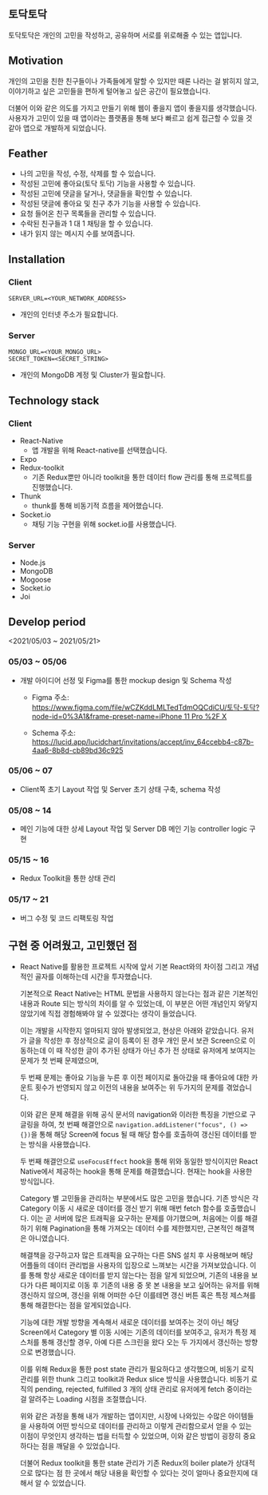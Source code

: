 ## 토닥토닥
토닥토닥은 개인의 고민을 작성하고, 공유하며 서로를 위로해줄 수 있는 앱입니다.

## Motivation
개인의 고민을 친한 친구들이나 가족들에게 말할 수 있지만 때론 나라는 걸 밝히지 않고,
이야기하고 싶은 고민들을 편하게 털어놓고 싶은 공간이 필요했습니다.

더불어 이와 같은 의도를 가지고 만들기 위해 웹이 좋을지 앱이 좋을지를 생각했습니다.
사용자가 고민이 있을 때 앱이라는 플랫폼을 통해 보다 빠르고 쉽게 접근할 수 있을 것 같아
앱으로 개발하게 되었습니다.

## Feather
- 나의 고민을 작성, 수정, 삭제를 할 수 있습니다.
- 작성된 고민에 좋아요(토닥 토닥) 기능을 사용할 수 있습니다.
- 작성된 고민에 댓글을 달거나, 댓글들을 확인할 수 있습니다.
- 작성된 댓글에 좋아요 및 친구 추가 기능을 사용할 수 있습니다.
- 요청 들어온 친구 목록들을 관리할 수 있습니다.
- 수락된 친구들과 1 대 1 채팅을 할 수 있습니다.
- 내가 읽지 않는 메시지 수를 보여줍니다.

## Installation
### Client
```
SERVER_URL=<YOUR_NETWORK_ADDRESS>
```
- 개인의 인터넷 주소가 필요합니다.

### Server
```
MONGO_URL=<YOUR_MONGO_URL>
SECRET_TOKEN=<SECRET_STRING>
```

- 개인의 MongoDB 계정 및 Cluster가 필요합니다.

## Technology stack
### Client
- React-Native
  - 앱 개발을 위해 React-native를 선택했습니다.
- Expo
- Redux-toolkit
  - 기존 Redux뿐만 아니라 toolkit을 통한 데이터 flow 관리를 통해
    프로젝트를 진행했습니다.
- Thunk
  - thunk를 통해 비동기적 흐름을 제어했습니다.
- Socket.io
  - 채팅 기능 구현을 위해 socket.io를 사용했습니다.

### Server
- Node.js
- MongoDB
- Mogoose
- Socket.io
- Joi


## Develop period
<2021/05/03 ~ 2021/05/21>

### 05/03 ~ 05/06
- 개발 아이디어 선정 및 Figma를 통한 mockup design 및 Schema 작성
  - Figma 주소: [https://www.figma.com/file/wCZKddLMLTedTdmOQCdiCU/토닥-토닥?node-id=0%3A1&frame-preset-name=iPhone 11 Pro %2F X](https://www.figma.com/file/wCZKddLMLTedTdmOQCdiCU/%ED%86%A0%EB%8B%A5-%ED%86%A0%EB%8B%A5?node-id=0%3A1&frame-preset-name=iPhone%2011%20Pro%20%2F%20X)

  - Schema 주소: https://lucid.app/lucidchart/invitations/accept/inv_64ccebb4-c87b-4aa6-8b8d-cb89bd36c925

### 05/06 ~ 07
- Client쪽 초기 Layout 작업 및 Server 초기 상태 구축, schema 작성

### 05/08 ~ 14
- 메인 기능에 대한 상세 Layout 작업 및 Server DB 메인 기능 controller logic 구현

### 05/15 ~ 16
- Redux Toolkit을 통한 상태 관리

### 05/17 ~ 21
- 버그 수정 및 코드 리팩토링 작업

## 구현 중 어려웠고, 고민했던 점
- React Native를 활용한 프로젝트 시작에 앞서 기본 React와의 차이점 그리고
  개념적인 골자를 이해하는데 시간을 투자했습니다.

  기본적으로 React Native는 HTML 문법을 사용하지 않는다는 점과 같은 기본적인 내용과
  Route 되는 방식의 차이를 알 수 있었는데, 이 부분은 어떤 개념인지 와닿지 않았기에
  직접 경험해봐야 알 수 있겠다는 생각이 들었습니다.

  이는 개발을 시작한지 얼마되지 않아 발생되었고, 현상은 아래와 같았습니다.
  유저가 글을 작성한 후 정상적으로 글이 등록이 된 경우 개인 문서 보관 Screen으로 이동하는데
  이 때 작성한 글이 추가된 상태가 아닌 추가 전 상태로 유저에게 보여지는 문제가 첫 번째 문제였으며,

  두 번째 문제는 좋아요 기능을 누른 후 이전 페이지로 돌아갔을 때 좋아요에 대한 카운트 횟수가 반영되지 않고
  이전의 내용을 보여주는 위 두가지의 문제를 겪었습니다.

  이와 같은 문제 해결을 위해 공식 문서의 navigation와 이러한 특징을 기반으로 구글링을 하여,
  첫 번째 해결안으로 `navigation.addListener("focus", () => {})`을 통해
  해당 Screen에 focus 될 때 해당 함수를 호출하여 갱신된 데이터를 받는 방식을 사용했습니다.

  두 번째 해결안으로 `useFocusEffect` hook을 통해 위와 동일한 방식이지만
  React Native에서 제공하는 hook을 통해 문제를 해결했습니다. 현재는 hook을 사용한 방식입니다.

  Category 별 고민들을 관리하는 부분에서도 많은 고민을 했습니다.
  기존 방식은 각 Category 이동 시 새로운 데이터를 갱신 받기 위해 매번 fetch 함수를 호출했습니다.
  이는 곧 서버에 많은 트래픽을 요구하는 문제를 야기했으며,
  처음에는 이를 해결하기 위해 Pagination을 통해 가져오는 데이터 수를 제한했지만, 근본적인 해결책은 아니였습니다.

  해결책을 강구하고자 많은 트래픽을 요구하는 다른 SNS 설치 후 사용해보며 해당 어플들의 데이터 관리법을
  사용자의 입장으로 느껴보는 시간을 가져보았습니다.
  이를 통해 항상 새로운 데이터를 받지 않는다는 점을 알게 되었으며,
  기존의 내용을 보다가 다른 페이지로 이동 후 기존의 내용 중 못 본 내용을 보고 싶어하는 유저를
  위해 갱신하지 않으며, 갱신을 위해 어떠한 수단 이를테면 갱신 버튼 혹은 특정 제스쳐를 통해 해결한다는 점을 알게되었습니다.

  기능에 대한 개발 방향을 계속해서 새로운 데이터를 보여주는 것이 아닌 해당 Screen에서 Category 별 이동 시에는
  기존의 데이터를 보여주고, 유저가 특정 제스처를 통해 갱신할 경우, 아예 다른 스크린을 왔다 오는 두 가지에서 갱신하는 방향으로
  변경했습니다.

  이를 위해 Redux을 통한 post state 관리가 필요하다고 생각했으며, 비동기 로직 관리를 위한 thunk 그리고
  toolkit과 Redux slice 방식을 사용했습니다.
  비동기 로직의 pending, rejected, fulfilled 3 개의 상태 관리로
  유저에게 fetch 중이라는 걸 알려주는 Loading 시점을 조절했습니다.

  위와 같은 과정을 통해 내가 개발하는 앱이지만, 시장에 나와있는 수많은 아이템들을 사용하여 어떤 방식으로 데이터를 관리하고
  이렇게 관리함으로서 얻을 수 있는 이점이 무엇인지 생각하는 법을 터득할 수 있었으며, 이와 같은 방법이 굉장히 중요하다는 점을
  깨달을 수 있었습니다.

  더불어 Redux toolkit을 통한 state 관리가 기존 Redux의 boiler plate가 상대적으로 많다는 점
  한 곳에서 해당 내용을 확인할 수 있다는 것이 얼마나 중요한지에 대해서 알 수 있었습니다.
